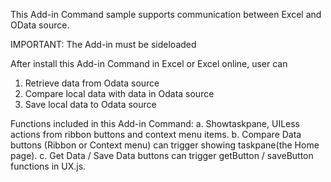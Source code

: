 This Add-in Command sample supports communication between Excel and OData source. 

IMPORTANT: The Add-in must be sideloaded 

After install this Add-in Command in Excel or Excel online, user can
1. Retrieve data from Odata source
2. Compare local data with data in Odata source
3. Save local data to Odata source

Functions included in this Add-in Command:
a. Showtaskpane, UILess actions from ribbon buttons and context menu items.
b. Compare Data buttons (Ribbon or Context menu) can trigger showing taskpane(the Home page).
c. Get Data / Save Data buttons can trigger getButton / saveButton functions in UX.js.
